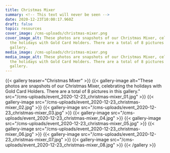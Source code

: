 ```yaml
---
title: Christmas Mixer
summary: <!-- This text will never be seen -->
date: 2020-12-23T10:00:17.960Z
draft: false
topic: resources
cover_image: /cms-uploads/christmas-mixer.png
cover_image_alt: These photos are snapshots of our Christmas Mixer, celebrating
  the holidays with Gold Card Holders. There are a total of 8 pictures in this
  gallery.
media_image: /cms-uploads/christmas-mixer.png
media_image_alt: These photos are snapshots of our Christmas Mixer, celebrating
  the holidays with Gold Card Holders. There are a total of 8 pictures in this
  gallery.
---
```



{{< gallery teaser="Christmas Mixer" >}}
{{< gallery-image alt="These photos are snapshots of our Christmas Mixer, celebrating the holidays with Gold Card Holders. There are a total of 8 pictures in this gallery." src="/cms-uploads/event_2020-12-23_christmas-mixer_01.jpg" >}}
{{< gallery-image src="/cms-uploads/event_2020-12-23_christmas-mixer_02.jpg" >}}
{{< gallery-image src="/cms-uploads/event_2020-12-23_christmas-mixer_03.jpg" >}}
{{< gallery-image src="/cms-uploads/event_2020-12-23_christmas-mixer_04.jpg" >}}
{{< gallery-image src="/cms-uploads/event_2020-12-23_christmas-mixer_05.jpg" >}}
{{< gallery-image src="/cms-uploads/event_2020-12-23_christmas-mixer_06.jpg" >}}
{{< gallery-image src="/cms-uploads/event_2020-12-23_christmas-mixer_07.jpg" >}}
{{< gallery-image src="/cms-uploads/event_2020-12-23_christmas-mixer_08.jpg" >}}
{{< /gallery >}}